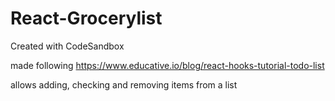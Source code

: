 # React-Grocerylist
Created with CodeSandbox

made following https://www.educative.io/blog/react-hooks-tutorial-todo-list

allows adding, checking and removing items from a list
